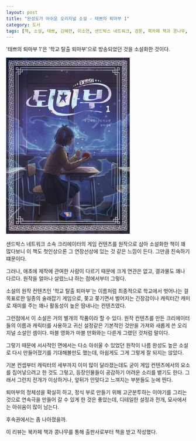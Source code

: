 ```yaml
---
layout: post
title: "완성도가 아쉬운 오리지널 소설 - 태쁘의 퇴마부 1"
category: 도서
tags: [책, 소설, 태쁘, 김혜련, 이소연, 샌드박스 네트워크, 겜툰, 북카페 책과 콩나무, 서평]
---
```


'태쁘의 퇴마부 1'은
'학교 탈출 퇴마부'으로 방송되었던 것을 소설화한 것이다.

![표지](/images/taekyung-prettyherb-exorcist-club-1-book-h480.jpg)

샌드박스 네트워크 소속 크리에이터의 게임 컨텐츠를 원작으로 삼아 소설화한 책이 꽤 많다보니
이 책도 첫인상으론 그 연장선상에 있는 것 같은 느낌이 든다.
그만큼 친숙하기 떄문이다.

그러나, 애초에 제작에 관여한 사람이 다르기 때문에 크게 연관은 없고,
결과물도 꽤나 다르다.
원작을 얼마나 살렸느냐 하는 점에서부터 그렇다.

소설의 원작 컨텐츠인 '학교 탈출 퇴마부'는
이름처럼 최종적으로 학교에서 벗어나는 걸 목표로한 일종의 술래잡기 게임으로,
쫒고 쫒기면서 벌어지는 긴장감이나 캐릭터간 캐미로 재미를 주는
꽤나 활동성이 높은 땀내나는 컨텐츠였다.

그런점에서 이 소설은 거의 별개의 작품이라 할 수 있다.
원작 컨텐츠를 만든 크리에이터들의 이름과 캐릭터를 사용하고
귀신 설정같은 기본적인 것만을 가져와 새롭게 쓴 오리지널 소설인 셈이다.
마블 영화가 마블 만화와는 다른게 그랬던 것처럼 말이다.

그렇기 때문에 서사적인 면에서는 다소 아쉬울 수 있었던 원작이
나름 완성도 높은 소설로 다시 만들어졌기를 기대해볼만도 했는데,
아쉽게도 그게 그렇게 잘 되지는 않았다.

기본 컨셉부터 캐릭터의 세부까지 이미 많이 달라졌는데도
굳이 게임 컨텐츠에서의 요소를 집어넣으려고 한 것도 그렇고,
등장인물들이 공감하기 어려운 소리를 뱉기도 한다.
그래서 그런지 전개가 이상하거나, 앞뒤가 안맞다고 느껴지는 부분들도 눈에 띈다.

퇴마부의 정체성을 확실히 하고,
정식 부로 만들기 위해 고군분투하는 이야기를 그리는 것으로
연속극을 만들어 갈 수 있게 한 것은 좋았는데,
디테일한 설정과 전개, 묘사에서는 아쉬움이 많이 남는다.

후속권에서는 좀 나아졌을까.



<div class="im im-info">
이 리뷰는 북카페 책과 콩나무를 통해 출판사로부터 책을 받고 작성했다.
</div>
